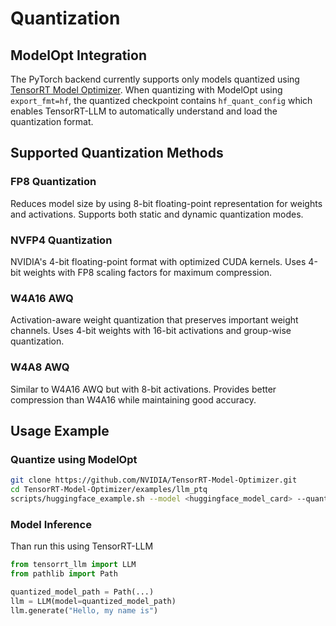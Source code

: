 # Quantization


## ModelOpt Integration

The PyTorch backend currently supports only models quantized using [TensorRT Model Optimizer](https://github.com/NVIDIA/TensorRT-Model-Optimizer). When quantizing with ModelOpt using `export_fmt=hf`, the quantized checkpoint contains `hf_quant_config` which enables TensorRT-LLM to automatically understand and load the quantization format.

## Supported Quantization Methods

### FP8 Quantization
Reduces model size by using 8-bit floating-point representation for weights and activations. Supports both static and dynamic quantization modes.

### NVFP4 Quantization
NVIDIA's 4-bit floating-point format with optimized CUDA kernels. Uses 4-bit weights with FP8 scaling factors for maximum compression.

### W4A16 AWQ
Activation-aware weight quantization that preserves important weight channels. Uses 4-bit weights with 16-bit activations and group-wise quantization.

### W4A8 AWQ
Similar to W4A16 AWQ but with 8-bit activations. Provides better compression than W4A16 while maintaining good accuracy.


## Usage Example

### Quantize using ModelOpt


```bash
git clone https://github.com/NVIDIA/TensorRT-Model-Optimizer.git
cd TensorRT-Model-Optimizer/examples/llm_ptq
scripts/huggingface_example.sh --model <huggingface_model_card> --quant <fp8/int4_awq/nvfp4/w4a8_awq> --export_fmt hf
```

### Model Inference
Than run this using TensorRT-LLM
```python
from tensorrt_llm import LLM
from pathlib import Path

quantized_model_path = Path(...)
llm = LLM(model=quantized_model_path)
llm.generate("Hello, my name is")
```
